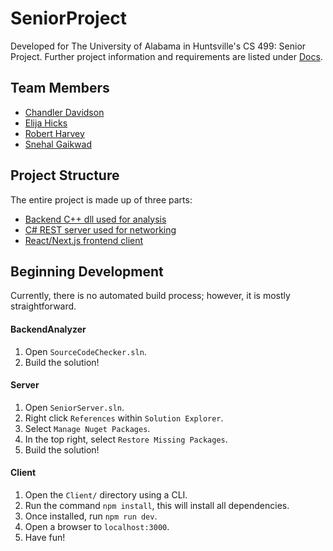 # SeniorProject

Developed for The University of Alabama in Huntsville's CS 499: Senior Project. Further project information and requirements are listed under [Docs](/Docs).

## Team Members

- [Chandler Davidson](https://github.com/chandler-davidson)
- [Elija Hicks](https://github.com/eth0004)
- [Robert Harvey](https://github.com/rkh0005)
- [Snehal Gaikwad](https://github.com/wonder193)

## Project Structure

The entire project is made up of three parts:

- [Backend C++ dll used for analysis](/Src/BackendAnalyzer)
- [C# REST server used for networking](/Src/Server)
- [React/Next.js frontend client](/Src/Client)

## Beginning Development

Currently, there is no automated build process; however, it is mostly straightforward.

#### BackendAnalyzer

1. Open `SourceCodeChecker.sln`.
2. Build the solution!

#### Server

1. Open `SeniorServer.sln`.
2. Right click `References` within `Solution Explorer`.
3. Select `Manage Nuget Packages`.
4. In the top right, select `Restore Missing Packages`.
5. Build the solution!

#### Client

1. Open the `Client/` directory using a CLI.
2. Run the command `npm install`, this will install all dependencies.
3. Once installed, run `npm run dev`.
4. Open a browser to `localhost:3000`.
5. Have fun!
